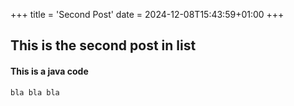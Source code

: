 +++
title = 'Second Post'
date = 2024-12-08T15:43:59+01:00
+++

## This is the second post in list

#### This is a java code 

```java
bla bla bla
```